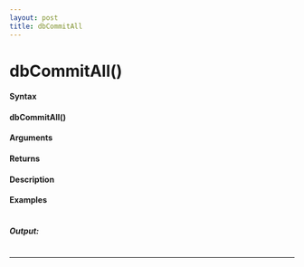 ```yaml
---
layout: post
title: dbCommitAll
---
```


# dbCommitAll()


#### Syntax

#### dbCommitAll()

#### Arguments

#### Returns

#### Description

#### Examples

```

```

##### Output:

```

```

---